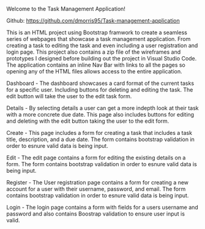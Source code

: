 Welcome to the Task Management Application!

Github: https://github.com/dmorris95/Task-management-application

This is an HTML project using Bootstrap framwork to create a seamless series of webpages that showcase a task management application. From creating a task to editing the task and even including a user registration and login page.
This project also contains a zip file of the wireframes and prototypes I designed before building out the project in Visual Studio Code. The application contains an inline Nav Bar with links to all the pages so opening any of the HTML files allows access to the entire application.

  Dashboard - The dashboard showcases a card format of the current tasks for a specific user. Including buttons for deleting and editing the task. The edit button will take the user to the edit task form.

  Details - By selecting details a user can get a more indepth look at their task with a more concrete due date. This page also includes buttons for editing and deleting with the edit button taking the user to the edit form.

  Create - This page includes a form for creating a task that includes a task title, description, and a due date. The form contains bootstrap validation in order to esnure valid data is being input.

  Edit - The edit page contains a form for editing the existing details on a form. The form contains bootstrap validation in order to esnure valid data is being input.

  Register - The User registration page contains a form for creating a new account for a user with their username, password, and email. The form contains bootstrap validation in order to esnure valid data is being input.

  Login - The login page contains a form with fields for a users username and password and also contains Boostrap validation to ensure user input is valid.
